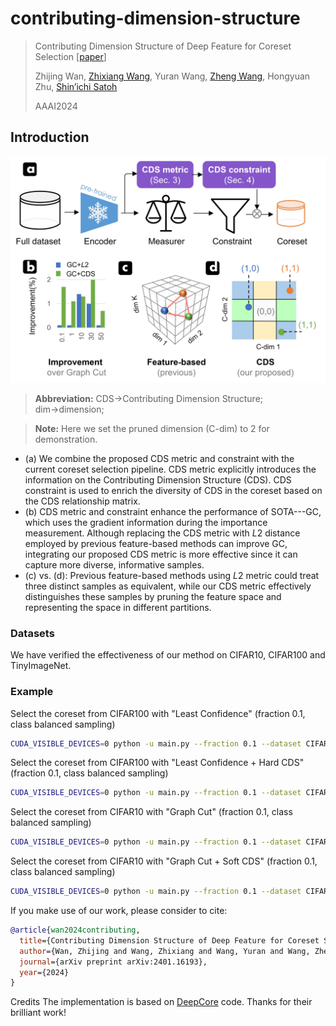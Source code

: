 # contributing-dimension-structure
> Contributing Dimension Structure of Deep Feature for Coreset Selection [[paper](https://arxiv.org/pdf/2401.16193.pdf)]
>
> Zhijing Wan, [Zhixiang Wang](https://scholar.google.com/citations?user=yybzbxMAAAAJ&hl=en), Yuran Wang, [Zheng Wang](https://scholar.google.com/citations?user=-WHTbpUAAAAJ), Hongyuan Zhu, [Shin’ichi Satoh](https://scholar.google.com/citations?hl=zh-CN&user=7aEF5cQAAAAJ)
>
> AAAI2024

## Introduction

<div align="center">
  <img src="resources/CDS_method_motivation.jpg" width="600"/>
</div>

> **Abbreviation:** CDS&rarr;Contributing Dimension Structure; dim&rarr;dimension;

> **Note:** Here we set the pruned dimension (C-dim) to 2 for demonstration.

- (a) We combine the proposed CDS metric and constraint with the current coreset selection pipeline. CDS metric explicitly introduces the information on the Contributing Dimension Structure (CDS). CDS constraint is used to enrich the diversity of CDS in the coreset based on the CDS relationship matrix.
- (b) CDS metric and constraint enhance the performance of SOTA---GC, which uses the gradient information during the importance measurement. Although replacing the CDS metric with *L*2 distance employed by previous feature-based methods can improve GC, integrating our proposed CDS metric is more effective since it can capture more diverse, informative samples.
- (c) vs. (d): Previous feature-based methods using *L*2 metric could treat three distinct samples as equivalent, while our CDS metric effectively distinguishes these samples by pruning the feature space and representing the space in different partitions.

### Datasets
We have verified the effectiveness of our method on CIFAR10, CIFAR100 and TinyImageNet.

### Example

Select the coreset from CIFAR100 with "Least Confidence" (fraction 0.1, class balanced sampling)
```sh
CUDA_VISIBLE_DEVICES=0 python -u main.py --fraction 0.1 --dataset CIFAR100 --data_path /to/your/datasets --num_exp 5 --workers 4 --optimizer SGD -se 10 --selection Uncertainty --model ResNet18 --lr 0.1 -sp /to/your/save/path --batch 128 --uncertainty LeastConfidence
```

Select the coreset from CIFAR100 with "Least Confidence + Hard CDS" (fraction 0.1, class balanced sampling)
```sh
CUDA_VISIBLE_DEVICES=0 python -u main.py --fraction 0.1 --dataset CIFAR100 --data_path /to/your/datasets --num_exp 5 --workers 4 --optimizer SGD -se 10 --selection Uncertainty_Hard --model ResNet18 --lr 0.1 -sp /to/your/save/path --batch 128 --uncertainty LeastConfidence
```

Select the coreset from CIFAR10 with "Graph Cut" (fraction 0.1, class balanced sampling)
```sh
CUDA_VISIBLE_DEVICES=0 python -u main.py --fraction 0.1 --dataset CIFAR10 --data_path /to/your/datasets --num_exp 5 --workers 4 --optimizer SGD -se 10 --selection Submodular --model ResNet18 --lr 0.1 -sp /to/your/save/path --batch 128
```

Select the coreset from CIFAR10 with "Graph Cut + Soft CDS" (fraction 0.1, class balanced sampling)
```sh
CUDA_VISIBLE_DEVICES=0 python -u main.py --fraction 0.1 --dataset CIFAR10 --data_path /to/your/datasets --num_exp 5 --workers 4 --optimizer SGD -se 10 --selection Submodular_Soft --model ResNet18 --lr 0.1 -sp /to/your/save/path --batch 128 --submodular GraphCut_CDS
```

If you make use of our work, please consider to cite:

```bibtex
@article{wan2024contributing,
  title={Contributing Dimension Structure of Deep Feature for Coreset Selection},
  author={Wan, Zhijing and Wang, Zhixiang and Wang, Yuran and Wang, Zheng and Zhu, Hongyuan and Satoh, Shin'ichi},
  journal={arXiv preprint arXiv:2401.16193},
  year={2024}
}
```

Credits
The implementation is based on [DeepCore](https://github.com/PatrickZH/DeepCore) code. Thanks for their brilliant work!
